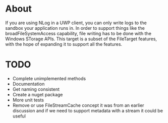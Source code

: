 # About

If you are using NLog in a UWP client, you can only write logs to the sandbox your application runs in. In order to support things like the broadFileSystemAccess capability, file writing has to be done with the Windows STorage APIs. This target is a subset of the FileTarget features, with the hope of expanding it to support all the features.


# TODO
+ Complete unimplemented methods
+ Documentation
+ Get naming consistent
+ Create a nuget package
+ More unit tests
+ Remove or use FileStreamCache concept it was from an earlier discussion and if we need to support metadata with a stream it could be useful